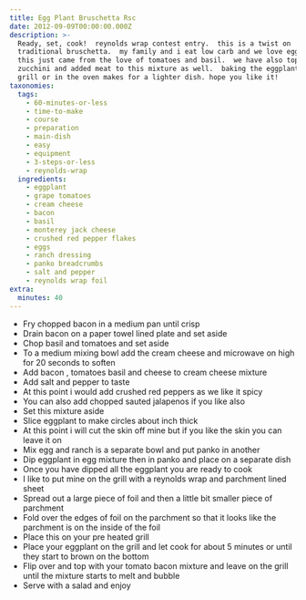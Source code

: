 ```yaml
---
title: Egg Plant Bruschetta Rsc
date: 2012-09-09T00:00:00.000Z
description: >-
  Ready, set, cook!  reynolds wrap contest entry.  this is a twist on
  traditional bruschetta.  my family and i eat low carb and we love eggplant and
  this just came from the love of tomatoes and basil.  we have also topped
  zucchini and added meat to this mixture as well.  baking the eggplant on the
  grill or in the oven makes for a lighter dish. hope you like it!
taxonomies:
  tags:
    - 60-minutes-or-less
    - time-to-make
    - course
    - preparation
    - main-dish
    - easy
    - equipment
    - 3-steps-or-less
    - reynolds-wrap
  ingredients:
    - eggplant
    - grape tomatoes
    - cream cheese
    - bacon
    - basil
    - monterey jack cheese
    - crushed red pepper flakes
    - eggs
    - ranch dressing
    - panko breadcrumbs
    - salt and pepper
    - reynolds wrap foil
extra:
  minutes: 40
---
```

 - Fry chopped bacon in a medium pan until crisp
 - Drain bacon on a paper towel lined plate and set aside
 - Chop basil and tomatoes and set aside
 - To a medium mixing bowl add the cream cheese and microwave on high for 20 seconds to soften
 - Add bacon , tomatoes basil and cheese to cream cheese mixture
 - Add salt and pepper to taste
 - At this point i would add crushed red peppers as we like it spicy
 - You can also add chopped sauted jalapenos if you like also
 - Set this mixture aside
 - Slice eggplant to make circles about inch thick
 - At this point i will cut the skin off mine but if you like the skin you can leave it on
 - Mix egg and ranch is a separate bowl and put panko in another
 - Dip eggplant in egg mixture then in panko and place on a separate dish
 - Once you have dipped all the eggplant you are ready to cook
 - I like to put mine on the grill with a reynolds wrap and parchment lined sheet
 - Spread out a large piece of foil and then a little bit smaller piece of parchment
 - Fold over the edges of foil on the parchment so that it looks like the parchment is on the inside of the foil
 - Place this on your pre heated grill
 - Place your eggplant on the grill and let cook for about 5 minutes or until they start to brown on the bottom
 - Flip over and top with your tomato bacon mixture and leave on the grill until the mixture starts to melt and bubble
 - Serve with a salad and enjoy
